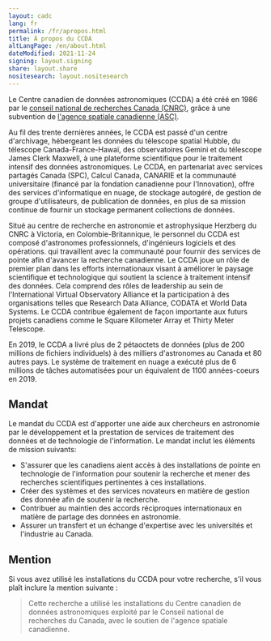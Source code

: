```yaml
---
layout: cadc
lang: fr
permalink: /fr/apropos.html
title: À propos du CCDA
altLangPage: /en/about.html
dateModified: 2021-11-24
signing: layout.signing
share: layout.share
nositesearch: layout.nositesearch
---
```


<div class="container">
    <div class="about_text">
        <p>
        Le Centre canadien de donn&eacute;es astronomiques (CCDA) a &eacute;t&eacute; cr&eacute;&eacute; en 1986 par le
        <a href="https://cnrc.canada.ca/fr"
            title="Conseil national de recherches du Canada (CNRC)">conseil national de recherches Canada (CNRC)</a>,
        gr&acirc;ce &agrave; une subvention de
        <a href="https://www.asc-csa.gc.ca/fra/"
            title="l'Agence spatiale canadienne (ASC)">l'agence spatiale canadienne (ASC)</a>.
        </p>
        <p>
        Au fil des trente derni&egrave;res ann&eacute;es, le CCDA est pass&eacute; d'un centre d'archivage,
        h&eacute;bergeant les donn&eacute;es du t&eacute;lescope spatial Hubble, du t&eacute;lescope Canada-France-Hawaï,
        des observatoires Gemini et du t&eacute;lescope James Clerk Maxwell,  à une plateforme scientifique
        pour le traitement intensif des donn&eacute;es astronomiques. Le CCDA, en partenariat avec services
        partag&eacute;s Canada (SPC), Calcul Canada, CANARIE et la communaut&eacute; universitaire (financ&eacute; par la
        fondation canadienne pour l'Innovation), offre des services d'informatique en nuage,
        de stockage autog&eacute;r&eacute;, de gestion de groupe d'utilisateurs, de publication de donn&eacute;es,
        en plus de sa mission continue de fournir un stockage permanent collections de donn&eacute;es.
        </p>
        <p>
        Situ&eacute; au centre de recherche en astronomie et astrophysique Herzberg du CNRC à Victoria,
        en Colombie-Britannique, le personnel du CCDA est compos&eacute; d'astronomes professionnels,
        d'ing&eacute;nieurs logiciels et des op&eacute;rations. qui travaillent avec la communaut&eacute; pour fournir
        des services de pointe afin d'avancer la recherche canadienne. Le CCDA joue un rôle de
        premier plan dans les efforts internationaux visant à am&eacute;liorer le paysage scientifique
        et technologique qui soutient la science à traitement intensif des donn&eacute;es.
        Cela comprend des rôles de leadership au sein de l'International Virtual Observatory Alliance
        et la participation à des organisations telles que Research Data Alliance,
        CODATA et World Data Systems. Le CCDA contribue &eacute;galement de façon importante aux
        futurs projets canadiens comme le Square Kilometer Array et Thirty Meter Telescope.
        </p>
        <p>
        En 2019, le CCDA a livr&eacute; plus de 2 p&eacute;taoctets de donn&eacute;es (plus de 200 millions de fichiers
        individuels) à des milliers d'astronomes au Canada et 80 autres pays. Le syst&egrave;me de
        traitement en nuage a ex&eacute;cut&eacute; plus de 6 millions de tâches automatis&eacute;es pour un &eacute;quivalent
        de 1100 ann&eacute;es-coeurs en 2019.
        </p>
    </div>
    <div class="about_text">
        <h2 id="mandat" class="about">Mandat</h2>
        <p>
            <span class="mandate_text">
            Le mandat du CCDA est d'apporter une aide aux chercheurs en astronomie par le d&eacute;veloppement
            et la prestation de services de traitement des donn&eacute;es et de technologie de l'information.
            Le mandat inclut les &eacute;l&eacute;ments de mission suivants:
            </span>
        </p>
        <ul class="mandate_items">
            <li class="mandate_item">
                S'assurer que les canadiens aient acc&egrave;s à des installations de pointe en technologie
                de l'information pour soutenir la recherche et mener des recherches scientifiques
                pertinentes à ces installations.
            </li>
            <li class="mandate_item">
                Cr&eacute;er des syst&egrave;mes et des services novateurs en mati&egrave;re de gestion des donn&eacute;e afin
                de soutenir la recherche.
            </li>
            <li class="mandate_item">
                Contribuer au maintien des accords r&eacute;ciproques internationaux en mati&egrave;re de partage
                des donn&eacute;es en astronomie.
            </li>
            <li class="mandate_item">
                Assurer un transfert et un &eacute;change d'expertise avec les universit&eacute;s et l'industrie au Canada.
            </li>
        </ul>
    </div>
    <div class="mention">
        <h2 id="mention" class="mention">Mention</h2>
        <p>
        Si vous avez utilis&eacute; les installations du CCDA pour
        votre recherche, s'il vous plaît inclure la mention suivante :
        <blockquote>
            Cette recherche a utilis&eacute; les installations du Centre canadien de donn&eacute;es astronomiques
            exploit&eacute; par le Conseil national de recherches du Canada,
            avec le soutien de l'agence spatiale canadienne.
        </blockquote>
        </p>
    </div>
</div>